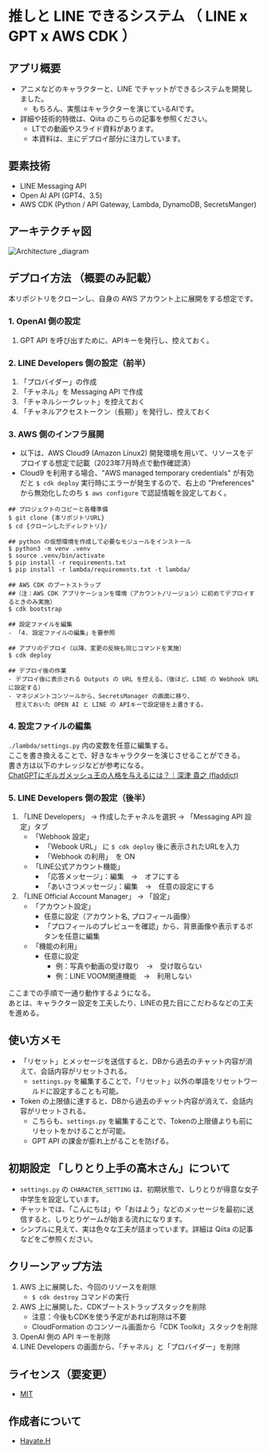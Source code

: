 # 推しと LINE できるシステム （ LINE x GPT x AWS CDK ）

## アプリ概要
- アニメなどのキャラクターと、LINE でチャットができるシステムを開発しました。
    - もちろん、実態はキャラクターを演じているAIです。
- 詳細や技術的特徴は、Qiita のこちらの記事を参照ください。
    - LTでの動画やスライド資料があります。
    - 本資料は、主にデプロイ部分に注力しています。
 
## 要素技術
- LINE Messaging API
- Open AI API (GPT4、3.5)
- AWS CDK (Python / API Gateway, Lambda, DynamoDB, SecretsManger)

## アーキテクチャ図
![Architecture _diagram](https://github.com/cloud8high/line-gpt/assets/40209684/7df1f6fe-5714-488d-90be-dd9db329e182)

## デプロイ方法 （概要のみ記載）
本リポジトリをクローンし、自身の AWS アカウント上に展開をする想定です。

### 1. OpenAI 側の設定
1. GPT API を呼び出すために、APIキーを発行し、控えておく。

### 2. LINE Developers 側の設定（前半）
1. 「プロバイダー」の作成
2. 「チャネル」を Messaging API で作成
3. 「チャネルシークレット」を控えておく
4. 「チャネルアクセストークン（長期）」を発行し、控えておく

### 3. AWS 側のインフラ展開
- 以下は、AWS Cloud9 (Amazon Linux2) 開発環境を用いて、リソースをデプロイする想定で記載（2023年7月時点で動作確認済）  
- Cloud9 を利用する場合、"AWS managed temporary credentials" が有効だと `$ cdk deploy` 実行時にエラーが発生するので、右上の "Preferences" から無効化したのち `$ aws configure` で認証情報を設定しておく。

```
## プロジェクトのコピーと各種準備
$ git clone {本リポジトリURL}
$ cd {クローンしたディレクトリ}/

## python の仮想環境を作成して必要なモジュールをインストール
$ python3 -m venv .venv
$ source .venv/bin/activate
$ pip install -r requirements.txt
$ pip install -r lambda/requirements.txt -t lambda/

## AWS CDK のブートストラップ
##（注：AWS CDK アプリケーションを環境（アカウント/リージョン）に初めてデプロイするときのみ実施）
$ cdk bootstrap

## 設定ファイルを編集
- 「4. 設定ファイルの編集」を要参照

## アプリのデプロイ（以降、変更の反映も同じコマンドを実施）
$ cdk deploy

## デプロイ後の作業
- デプロイ後に表示される Outputs の URL を控える。（後ほど、LINE の Webhook URL に設定する）
- マネジメントコンソールから、SecretsManager の画面に移り、
  控えておいた OPEN AI と LINE の APIキーで設定値を上書きする。
```
### 4. 設定ファイルの編集
`./lambda/settings.py` 内の変数を任意に編集する。  
ここを書き換えることで、好きなキャラクターを演じさせることができる。  
書き方は以下のナレッジなどが参考になる。  
[ChatGPTにギルガメッシュ王の人格を与えるには？｜深津 貴之 (fladdict)](https://note.com/fladdict/n/neff2e9d52224)  


### 5. LINE Developers 側の設定（後半）
1. 「LINE Developers」 → 作成したチャネルを選択 → 「Messaging API 設定」タブ
    - 「Webhook 設定」
        - 「Webook URL」 に `$ cdk deploy` 後に表示されたURLを入力
        - 「Webhook の利用」　を ON
    - 「LINE公式アカウント機能」
        - 「応答メッセージ」：編集　→　オフにする
        - 「あいさつメッセージ」：編集　→　任意の設定にする
2. 「LINE Official Account Manager」 → 「設定」
    - 「アカウント設定」
        - 任意に設定（アカウント名, プロフィール画像）
        - 「プロフィールのプレビューを確認」から、背景画像や表示するボタンを任意に編集
    - 「機能の利用」
        - 任意に設定
            - 例：写真や動画の受け取り　→　受け取らない
            - 例：LINE VOOM関連機能　→　利用しない


ここまでの手順で一通り動作するようになる。  
あとは、キャラクター設定を工夫したり、LINEの見た目にこだわるなどの工夫を進める。

## 使い方メモ
- 「リセット」とメッセージを送信すると、DBから過去のチャット内容が消えて、会話内容がリセットされる。
    - `settings.py` を編集することで、「リセット」以外の単語をリセットワールドに設定することも可能。
- Token の上限値に達すると、DBから過去のチャット内容が消えて、会話内容がリセットされる。
    - こちらも、`settings.py` を編集することで、Tokenの上限値よりも前にリセットをかけることが可能。
    - GPT API の課金が膨れ上がることを防げる。

## 初期設定 「しりとり上手の高木さん」について
- `settings.py` の `CHARACTER_SETTING` は、初期状態で、しりとりが得意な女子中学生を設定しています。
- チャットでは、「こんにちは」や「おはよう」などのメッセージを最初に送信すると、しりとりゲームが始まる流れになります。
- シンプルに見えて、実は色々な工夫が詰まっています。詳細は Qiita の記事などをご参照ください。

## クリーンアップ方法
1. AWS 上に展開した、今回のリソースを削除
    - `$ cdk destroy` コマンドの実行
2. AWS 上に展開した、CDKブートストラップスタックを削除
    - 注意：今後もCDKを使う予定があれば削除は不要
    - CloudFormation のコンソール画面から「CDK Toolkit」スタックを削除
3. OpenAI 側の API キーを削除
4. LINE Developers の画面から、「チャネル」と「プロバイダー」を削除

## ライセンス（要変更）
- [MIT](https://github.com/cloud8high/line-gpt/blob/main/LICENSE)

## 作成者について
- [Hayate.H](https://github.com/cloud8high/profile)